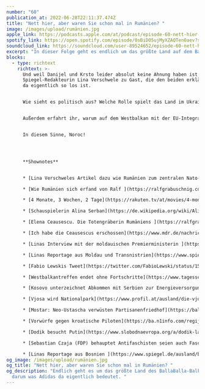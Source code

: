 ```yaml
---
number: "60"
publication_at: 2022-06-28T22:11:37.474Z
title: "Nett hier, aber waren Sie schon mal in Rumänien? "
image: /images/upload/rumänien.jpg
apple_link: https://podcasts.apple.com/at/podcast/episode-60-nett-hier-aber-waren-sie-schon-mal-in-rum%C3%A4nien/id1170436903?i=1000568042013
spotify_link: https://open.spotify.com/episode/0sBiDO5ujMyXZAQTenOaev?si=7afca2e627bb4fbc
soundcloud_link: https://soundcloud.com/user-89524652/episode-60-nett-hier-aber-waren-sie-schon-mal-in-rumanien?utm_source=clipboard&utm_medium=text&utm_campaign=social_sharing
excerpt: "In dieser Folge geht es endlich um das größte Land auf dem Balkan: Rumänien. "
blocks:
  - type: richtext
    richtext: >-
      Und weil Danijel und Krsto leider absolut keine Ahnung haben ist die
      Spiegel-Redakteurin Lina Verschwele zu Gast, die den beiden erklärt, was
      da eigentlich so los ist.


      Wie sieht es politisch aus? Welche Rolle spielt das Land im Ukrainekrieg? Und wer ist eigentlich berühmter – Graf Dracula oder Nicolae Ceaușescu? Diese und viele anderen Fragen klären wir in dieser Episode. Ralf Grabuschnig vom Déjà-vu Geschichte-Podcast war so freundlich die Geschichte Rumäniens in wenigen Minuten zusammen zu fassen. Wie immer eine sehr dankbare Aufgabe.


      Außerdem erfahrt ihr, warum auf dem Westbalkan mit der EU-Integration nicht vorankommt, warum Milorad Dodik mal wieder bei Putin zu Besuch war und was für einen großartigen neuen Nationalpark Albanien nun hat.


      In diesem Sinne, Noroc!




      **Shownotes** 


      * [Lina Verschweles Artikel dazu wie Rumänien zum zentralen Nato-Land wird](https://www.spiegel.de/ausland/wie-rumaenien-zu-einem-zentralen-nato-land-aufsteigt-a-7eafece4-b835-4dbc-b008-a74b768a0f69) (Spiegel) 

      * [Wie Rumänien sich erfand von Ralf ](https://ralfgrabuschnig.com/gruendungsmythen-rumaenien/)(Déjà-vu Geschichte-Podcast) 

      * [4 Monate, 3 Wochen, 2 Tage](https://rakuten.tv/at/movies/4-monate-3-wochen-und-2-tage) (Rakuten TV) 

      * [Schauspielerin Alina Serban](https://de.wikipedia.org/wiki/Alina_%C8%98erban) (Wikipedia) 

      * [Elena Ceausescu. Die Totengräberin Rumäniens ](https://ralfgrabuschnig.com/elena-ceausescu/)(Déjà-vu Geschichte-Podcast) 

      * [Ich habe die Ceausescus erschossen](https://www.mdr.de/nachrichten/welt/osteuropa/ceausescu-hinrichtung-henker-rumaenien-100.html) (MDR) 

      * [Linas Interview mit der moldauischen Premierministerin ](https://www.spiegel.de/ausland/moldau-premierministerin-natalia-gavrilita-es-geht-um-mehr-als-geschaefte-a-21925567-9795-480a-870d-57c8e111052f)(Spiegel) 

      * [Linas Reportage aus Moldau und Transnistrien](https://www.spiegel.de/ausland/moldau-und-transnistrien-am-fluss-der-europa-spaltet-a-196bf74b-5723-4804-bc68-94483ed411b5) (Spiegel) 

      * [Fabio Lewskis Tweet](https://twitter.com/FabioLewski/status/1537472508693303297) zur Unsichtbarmachung von Klaus Iohannis beim gemeinsamen Kiew-Besuch mit Scholz, Draghi und Macron

      * [Westbalkantreffen endet ohne Fortschritte](https://www.tagesschau.de/ausland/europa/eu-westbalkan-spitzentreffen-101.html) (tagesschau) 

      * [Kosovo unterzeichnet Abkommen mit Serbien zur Energieversorgung mehrheitlich serbischer Gemeinden](https://www.euractiv.de/section/energie/news/kosovo-unterzeichnet-abkommen-zur-energieversorgung-mehrheitlich-serbischer-gemeinden/) (Euractiv) 

      * [Vjosa wird Nationalpark](https://www.profil.at/ausland/die-vjosa-wie-einer-der-letzen-grossen-wildfluesse-europas-gerettet-wurde/402049381) (Profil) 

      * [Mostar: Neo-Ustascha verwüsten Partisanenfriedhof](https://balkanstories.net/2022/06/16/mostar-neo-ustasa-verwusten-partisanenfriedhof/) (Balkan Stories) 

      * [Vorwürfe gegen kroatische Piloten](https://ba.n1info.com/regija/srbija-potvrdila-optuznicu-protiv-hrvatskih-pilota-iz-oluje/) (N1, Kroatisch) 

      * [Dodik besucht Putin](https://www.slobodnaevropa.org/a/dodik-lavrov-sakcije-bih-sastanak-rusija/31901222.html) (Radio Slobodna Evropa, Bosnisch) 

      * [Sebastian Czaja (FDP) behauptet Antifaschisten seien auch Faschisten ](https://twitter.com/sebczaja/status/1034374729493356544)

      * [Linas Reportage aus Bosnien ](https://www.spiegel.de/ausland/bosnien-herzegowina-steht-die-region-vor-einem-neuen-konflikt-a-5418d915-1861-40ae-a831-8166e2390a9d)(Spiegel)
og_image: /images/upload/rumänien.jpg
og_title: "Nett hier, aber waren Sie schon mal in Rumänien? "
og_description: "Endlich geht es um das größte Land des BallaBalla-Balkans und
  darum was Adidas da eigentlich bedeutet. "
---
```


